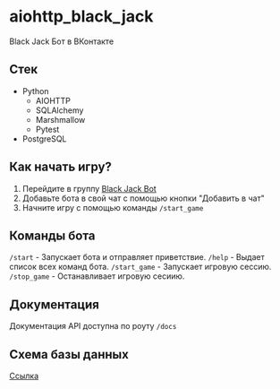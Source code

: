 # aiohttp_black_jack
Black Jack Бот в ВКонтакте

## Стек
- Python
  - AIOHTTP
  - SQLAlchemy
  - Marshmallow
  - Pytest
- PostgreSQL

## Как начать игру?
1. Перейдите в группу [Black Jack Bot](https://vk.com/club218833701)
2. Добавьте бота в свой чат с помощью кнопки "Добавить в чат"
3. Начните игру с помощью команды ```/start_game```

## Команды бота
```/start``` - Запускает бота и отправляет приветствие.
```/help``` - Выдает список всех команд бота.
```/start_game``` - Запускает игровую сессию.
```/stop_game``` - Останавливает игровую сесиию.

## Документация
Документация API доступна по роуту ```/docs```   

## Cхема базы данных
[Ссылка](https://dbdiagram.io/d/63ff4e2b296d97641d84a283)